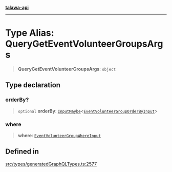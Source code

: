 [**talawa-api**](../../../README.md)

***

# Type Alias: QueryGetEventVolunteerGroupsArgs

> **QueryGetEventVolunteerGroupsArgs**: `object`

## Type declaration

### orderBy?

> `optional` **orderBy**: [`InputMaybe`](InputMaybe.md)\<[`EventVolunteerGroupOrderByInput`](EventVolunteerGroupOrderByInput.md)\>

### where

> **where**: [`EventVolunteerGroupWhereInput`](EventVolunteerGroupWhereInput.md)

## Defined in

[src/types/generatedGraphQLTypes.ts:2577](https://github.com/Suyash878/talawa-api/blob/095e6964ce2a06c1c30d1acf81b6162203f1db91/src/types/generatedGraphQLTypes.ts#L2577)
